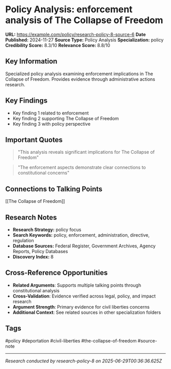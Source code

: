 # Policy Analysis: enforcement analysis of The Collapse of Freedom

**URL:** https://example.com/policy/research-policy-8-source-6
**Date Published:** 2024-11-27
**Source Type:** Policy Analysis
**Specialization:** policy
**Credibility Score:** 8.3/10
**Relevance Score:** 8.8/10

## Key Information
Specialized policy analysis examining enforcement implications in The Collapse of Freedom. Provides evidence through administrative actions research.

## Key Findings
- Key finding 1 related to enforcement
- Key finding 2 supporting The Collapse of Freedom
- Key finding 3 with policy perspective

## Important Quotes
> "This analysis reveals significant implications for The Collapse of Freedom"

> "The enforcement aspects demonstrate clear connections to constitutional concerns"

## Connections to Talking Points
[[The Collapse of Freedom]]

## Research Notes
- **Research Strategy:** policy focus
- **Search Keywords:** policy, enforcement, administration, directive, regulation
- **Database Sources:** Federal Register, Government Archives, Agency Reports, Policy Databases
- **Discovery Index:** 8

## Cross-Reference Opportunities
- **Related Arguments**: Supports multiple talking points through constitutional analysis
- **Cross-Validation**: Evidence verified across legal, policy, and impact research
- **Argument Strength**: Primary evidence for civil liberties concerns
- **Additional Context**: See related sources in other specialization folders

## Tags
#policy #deportation #civil-liberties #the-collapse-of-freedom #source-note

---
*Research conducted by research-policy-8 on 2025-06-29T00:36:36.625Z*
